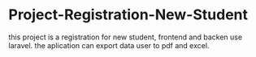 # Project-Registration-New-Student
this project is a registration for new student, frontend and backen use laravel. the aplication can export data user to pdf and excel. 
